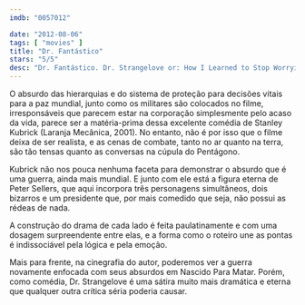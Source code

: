 ```yaml
---
imdb: "0057012"

date: "2012-08-06"
tags: [ "movies" ]
title: "Dr. Fantástico"
stars: "5/5"
desc: "Dr. Fantástico. Dr. Strangelove or: How I Learned to Stop Worrying and Love the Bomb (USA, 1964). Dirigido por Stanley Kubrick. Escrito por Stanley Kubrick, Terry Southern, Peter George, Peter George. Com Peter Sellers, George C. Scott, Sterling Hayden, Keenan Wynn, Slim Pickens, Peter Bull, James Earl Jones, Tracy Reed, Jack Creley."
---
```

O absurdo das hierarquias e do sistema de proteção para decisões vitais para a paz mundial, junto como os militares são colocados no filme, irresponsáveis que parecem estar na corporação simplesmente pelo acaso da vida, parece ser a matéria-prima dessa excelente comédia de Stanley Kubrick (Laranja Mecânica, 2001). No entanto, não é por isso que o filme deixa de ser realista, e as cenas de combate, tanto no ar quanto na terra, são tão tensas quanto as conversas na cúpula do Pentágono.

Kubrick não nos pouca nenhuma faceta para demonstrar o absurdo que é uma guerra, ainda mais mundial. E junto com ele está a figura eterna de Peter Sellers, que aqui incorpora três personagens simultâneos, dois bizarros e um presidente que, por mais comedido que seja, não possui as rédeas de nada.

A construção do drama de cada lado é feita paulatinamente e com uma dosagem surpreendente entre elas, e a forma como o roteiro une as pontas é indissociável pela lógica e pela emoção.

Mais para frente, na cinegrafia do autor, poderemos ver a guerra novamente enfocada com seus absurdos em Nascido Para Matar. Porém, como comédia, Dr. Strangelove é uma sátira muito mais dramática e eterna que qualquer outra crítica séria poderia causar.

